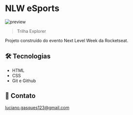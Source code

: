 # NLW eSports

![preview](./.github.preview.png)

> Trilha Explorer

Projeto construído do evento Next Level Week da Rocketseat.

## 🛠 Tecnologias

- HTML
- CSS
- Git e Github

## 💛 Contato

luciano.gasques123@gmail.com